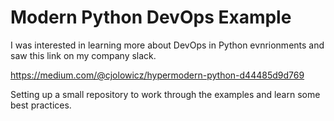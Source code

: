 # Modern Python DevOps Example

I was interested in learning more about DevOps in Python evnrionments and saw this link on my company slack. 

https://medium.com/@cjolowicz/hypermodern-python-d44485d9d769

Setting up a small repository to work through the examples and learn some best practices. 

